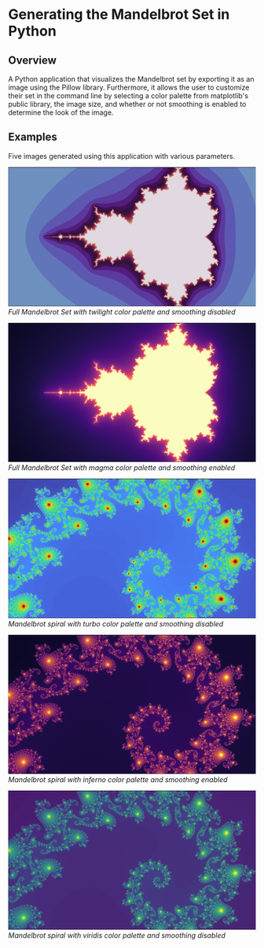 # Generating the Mandelbrot Set in Python
## Overview
A Python application that visualizes the Mandelbrot set by exporting it as an image using the Pillow library. Furthermore, it allows the user to customize their set in the command line by selecting a color palette from matplotlib's public library, the image size, and whether or not smoothing is enabled to determine the look of the image.

## Examples
Five images generated using this application with various parameters.

![example1](ReadMe_Images/mandel1.png)
*Full Mandelbrot Set with twilight color palette and smoothing disabled*

![example2](ReadMe_Images/mandel2.png)
*Full Mandelbrot Set with magma color palette and smoothing enabled*

![example3](ReadMe_Images/mandel3.png)
*Mandelbrot spiral with turbo color palette and smoothing disabled*

![example4](ReadMe_Images/mandel4.png)
*Mandelbrot spiral with inferno color palette and smoothing enabled*

![example5](ReadMe_Images/mandel5.png)
*Mandelbrot spiral with viridis color palette and smoothing disabled*
